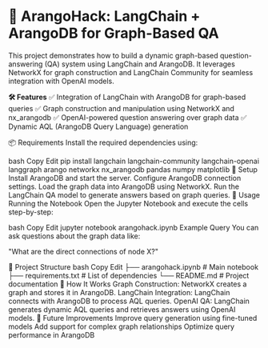 <h1>🚀 ArangoHack: LangChain + ArangoDB for Graph-Based QA</h1>
This project demonstrates how to build a dynamic graph-based question-answering (QA) system using LangChain and ArangoDB. It leverages NetworkX for graph construction and LangChain Community for seamless integration with OpenAI models.

**🛠️ Features**
✅ Integration of LangChain with ArangoDB for graph-based queries
✅ Graph construction and manipulation using NetworkX and nx_arangodb
✅ OpenAI-powered question answering over graph data
✅ Dynamic AQL (ArangoDB Query Language) generation

📦 Requirements
Install the required dependencies using:

bash
Copy
Edit
pip install langchain langchain-community langchain-openai langgraph arango networkx nx_arangodb pandas numpy matplotlib
🚀 Setup
Install ArangoDB and start the server.
Configure ArangoDB connection settings.
Load the graph data into ArangoDB using NetworkX.
Run the LangChain QA model to generate answers based on graph queries.
🚀 Usage
Running the Notebook
Open the Jupyter Notebook and execute the cells step-by-step:

bash
Copy
Edit
jupyter notebook arangohack.ipynb
Example Query
You can ask questions about the graph data like:

"What are the direct connections of node X?"

📂 Project Structure
bash
Copy
Edit
├── arangohack.ipynb      # Main notebook
├── requirements.txt      # List of dependencies
└── README.md             # Project documentation
🧠 How It Works
Graph Construction: NetworkX creates a graph and stores it in ArangoDB.
LangChain Integration: LangChain connects with ArangoDB to process AQL queries.
OpenAI QA: LangChain generates dynamic AQL queries and retrieves answers using OpenAI models.
🎯 Future Improvements
Improve query generation using fine-tuned models
Add support for complex graph relationships
Optimize query performance in ArangoDB

